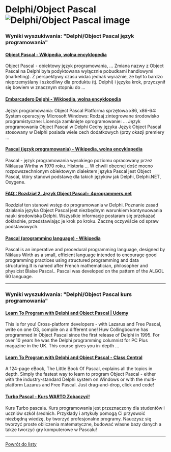 # Delphi/Object Pascal ![Delphi/Object Pascal image](https://www.tiobe.com/wp-content/themes/tiobe/tiobe-index/images/Delphi_Object_Pascal.png)

### Wyniki wyszukiwania: "Delphi/Object Pascal język programowania" 

#### [Object Pascal - Wikipedia, wolna encyklopedia](https://pl.wikipedia.org/wiki/Object_Pascal) 

 Object Pascal - obiektowy język programowania, ... Zmiana nazwy z Object Pascal na Delphi była podyktowana wyłącznie pobudkami handlowymi (marketing). Z perspektywy czasu widać jednak wyraźnie, że był to bardzo nieprzemyślany i szkodliwy dla produktu (tj. Delphi) i języka krok, przyczynił się bowiem w znacznym stopniu do ...




#### [Embarcadero Delphi - Wikipedia, wolna encyklopedia](https://pl.wikipedia.org/wiki/Embarcadero_Delphi) 

 Język programowania: Object Pascal Platforma sprzętowa x86, x86-64: System operacyjny Microsoft Windows: Rodzaj zintegrowane środowisko programistyczne: Licencja zamknięte oprogramowanie: ... Język programowania Object Pascal w Delphi Cechy języka Język Object Pascal stosowany w Delphi posiada wiele cech dodatkowych (przy okazji premiery ...




#### [Pascal (język programowania) - Wikipedia, wolna encyklopedia](https://pl.wikipedia.org/wiki/Pascal_(język_programowania)) 

 Pascal - język programowania wysokiego poziomu opracowany przez Niklausa Wirtha w 1970 roku. Historia ... W chwili obecnej dość mocno rozpowszechnionym obiektowym dialektem języka Pascal jest Object Pascal, który stanowi podstawę dla takich języków jak Delphi, Delphi.NET, Oxygene.




#### [FAQ:: Rozdział 2. Język Object Pascal:: 4programmers.net](https://4programmers.net/Delphi/Kompendium/Rozdział_2) 

 Rozdział ten stanowi wstęp do programowania w Delphi. Poznanie zasad działania języka Object Pascal jest niezbędnym warunkiem kontynuowania nauki środowiska Delphi. Wszystkie informacje postaram się przekazać dokładnie, przedstawiając je krok po kroku. Zacznę oczywiście od spraw podstawowych.




#### [Pascal (programming language) - Wikipedia](https://en.wikipedia.org/wiki/Pascal_(programming_language)) 

 Pascal is an imperative and procedural programming language, designed by Niklaus Wirth as a small, efficient language intended to encourage good programming practices using structured programming and data structuring.It is named after French mathematician, philosopher and physicist Blaise Pascal.. Pascal was developed on the pattern of the ALGOL 60 language.






---

### Wyniki wyszukiwania: "Delphi/Object Pascal kurs programowania" 

#### [Learn To Program with Delphi and Object Pascal | Udemy](https://www.udemy.com/course/learn-to-program-with-pascal/) 

 This is for you! Cross-platform developers - with Lazarus and Free Pascal, write on one OS, compile on a different one! Huw Collingbourne has programmed in Object Pascal since the first release of Delphi in 1995. For over 10 years he was the Delphi programming columnist for PC Plus magazine in the UK. This course gives you in-depth ...




#### [Learn To Program with Delphi and Object Pascal - Class Central](https://www.classcentral.com/course/udemy-learn-to-program-with-pascal-110674) 

 A 124-page eBook, The Little Book Of Pascal, explains all the topics in depth. Simply the fastest way to learn to program Object Pascal - either with the industry-standard Delphi system on Windows or with the multi-platform Lazarus and Free Pascal. Just drag-and-drop, click and code!




#### [Turbo Pascal - Kurs WARTO Zobaczyć!](http://www.pascal.kurs-programowania.pl/) 

 Kurs Turbo pascala. Kurs programowania jest przeznaczony dla studentów i uczniów szkół średnich. Przykłady i artykuły pomogą Ci przyswoić niezbędną wiedzę, by tworzyć profesjonalne programy. Nauczysz się tworzyć proste obliczenia matematyczne, budować własne bazy danych a także tworzyć gry komputerowe w Pascalu!






---

 [Powrót do listy](../top20.md)